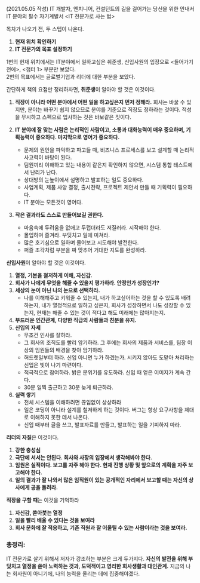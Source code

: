 (2021.05.05 작성)
IT 개발자, 엔지니어, 컨설턴트의 길을 걸어가는 당신을 위한 안내서 IT 분야의 필수 자기계발서 <IT 전문가로 사는 법>

목차가 나오기 전, 두 스텝이 나온다.
1. **현재 위치 확인하기**
2. **IT 전문가의 목표 설정하기**

1번의 현재 위치에서는 IT분야에서 일하고싶은 취준생, 신입사원의 입장으로 <들어가기 전에>, <챕터 1> 부분만 보았다.   
2번의 목표에서는 글로벌기업과 리더에 대한 부분을 보았다.   

간단하게 책의 요점만 정리하자면, **취준생**이 알아야 할 것은 이것이다.

1. **직장이 아니라 어떤 분야에서 어떤 일을 하고싶은지 먼저 정해라.**
회사는 바꿀 수 있지만, 분야는 바꾸기 쉽지 않으므로 분야를 기준으로 직장도 정하라는 것이다. 적성을 무시하고 스펙으로 입사하는 것은 바보같은 짓이다.

2. **IT 분야에 잘 맞는 사람은 논리적인 사람이고, 소통과 대화능력이 매우 중요하며, 기획능력이 중요하다. 마지막으로 영어가 중요하다.**
    - 문제의 원인을 파악하고 파고들 때, 비즈니스 프로세스를 보고 설계할 때 논리적 사고력이 바탕이 된다.
    - 팀원끼리 이해하고 있는 내용이 같은지 확인하지 않으면, 시스템 통합 테스트에서 난리가 난다. 
    - 상대방의 눈높이에서 설명하고 발표하는 일도 중요하다.
    - 사업계획, 제품 사양 결정, 출시전략, 프로젝트 제안서 만들 때 기획력이 필요하다.
    - IT 분야는 모든것이 영어다.

3. **작은 결과라도 스스로 만들어보길 권한다.**
    - 마음속에 두려움을 없애고 두렵더라도 저질러라. 시작해야 한다.
    - 몰입하며 즐겨라. 부딪치고 일에 미쳐라.
    - 많은 호기심으로 일하며 물어보고 시도해야 발전한다.
    - 퍼즐 조각처럼 부분을 짜 맞추어 거대한 지도를 완성하라.

**신입사원**이 알아야 할 것은 이것이다.   
1. **열정, 기본을 철저하게 이해, 자신감.**
2. **회사가 나에게 무엇을 해줄 수 있을지 평가하라. 안정인가 성장인가?**
3. **세상의 눈이 아닌 나의 눈으로 선택하라.**
    - 나를 이해해주고 키워줄 수 있는지, 내가 하고싶어하는 것을 할 수 있도록 배려하는지, 내가 열정적으로 일하고 싶은지, 회사가 성장하면서 나도 성장할 수 있는지, 현재는 해줄 수 있는 것이 적다고 해도 미래에는 많아지는지.
4. **부드러운 인간관계, 다양한 직급의 사람들과 친분을 유지.**
5. **신입의 자세**
    - 무조건 인사를 잘하라.
    - 그 회사의 조직도를 빨리 암기하라. 그 후에는 회사의 제품과 서비스를, 팀장 이상의 임원들의 배경을 찾아 암기하라.
    - 허드렛일부터 하라. 신입 아니면 누가 하겠는가. 시키지 않아도 도맡아 처리하는 신입은 빛이 나기 마련이다.
    - 적극적으로 참여하라. 밝은 분위기를 유도하라. 신입 때 얻은 이미지가 계속 간다.
    - 30분 일찍 출근하고 30분 늦게 퇴근하라.
6. **실력 쌓기**
    - 전체 시스템을 이해하려면 끊임없이 상상하라
    - 일은 코딩이 아니라 설계를 철저하게 하는 것이다. 버그는 항상 요구사항을 제대로 이해하지 못한 데서 나온다.
    - 신입 때부터 글을 쓰고, 발표자료를 만들고, 발표하는 일을 기피하지 마라.

**리더의 자질**은 이것이다.
1. **강한 충성심**
2. **극단에 서서는 안된다. 회사와 사장의 입장에서 생각해봐야 한다.**
3. **임원은 실적이다. 보고를 자주 해야 한다. 현재 진행 상황 및 앞으로의 계획을 자주 보고해야 한다.** 
4. **일의 결과가 잘 나와서 많은 임직원이 있는 공개적인 자리에서 보고할 때는 자신의 상사에게 공을 돌려라.**

**직장을 구할 때**는 이것을 기억하라
1. **자신감, 쏟아붓는 열정**
2. **일을 빨리 배울 수 있다는 것을 보여라**
3. **회사 문화에 잘 적응하고, 기존 직원과 잘 어울릴 수 있는 사람이라는 것을 보여라.**

### 총정리:   
IT 전문가로 살기 위해서 저자가 강조하는 부분은 크게 두가지다. **자신의 발전을 위해 부딪치고 열정을 쏟아 노력하는 것과, 도덕적이고 영리한 회사생활과 대인관계.** 지금의 나는 회사원이 아니기에, 나의 능력을 올리는 데에 집중해야겠다.